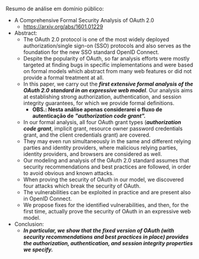 Resumo de análise em domínio público:
- A Comprehensive Formal Security Analysis of OAuth 2.0
    - https://arxiv.org/abs/1601.01229
- Abstract:
    - The OAuth 2.0 protocol is one of the most widely deployed authorization/single sign-on (SSO) protocols and also serves as the foundation for the new SSO standard OpenID Connect.
    - Despite the popularity of OAuth, so far analysis efforts were mostly targeted at finding bugs in specific implementations and were based on formal models which abstract from many web features or did not provide a formal treatment at all.
    - In this paper, we carry out the ***first extensive formal analysis of the OAuth 2.0 standard in an expressive web model***. Our analysis aims at establishing strong authorization, authentication, and session integrity guarantees, for which we provide formal definitions.
        - **OBS.: Nesta análise apenas considerarei o fluxo de autenticação de** ***"authorization code grant".***
    - In our formal analysis, all four OAuth grant types (***authorization code grant***, implicit grant, resource owner password credentials grant, and the client credentials grant) are covered. 
    - They may even run simultaneously in the same and different relying parties and identity providers, where malicious relying parties, identity providers, and browsers are considered as well.
    - Our modeling and analysis of the OAuth 2.0 standard assumes that security recommendations and best practices are followed, in order to avoid obvious and known attacks.
    - When proving the security of OAuth in our model, we discovered four attacks which break the security of OAuth.
    - The vulnerabilities can be exploited in practice and are present also in OpenID Connect.
    - We propose fixes for the identified vulnerabilities, and then, for the first time, actually prove the security of OAuth in an expressive web model.
- Conclusion:
    - ***In particular, we show that the fixed version of OAuth (with security recommendations and best practices in place) provides the authorization, authentication, and session integrity properties we specify.***
